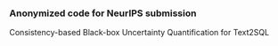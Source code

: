 ### Anonymized code for NeurIPS submission  

Consistency-based Black-box Uncertainty Quantification for Text2SQL  
